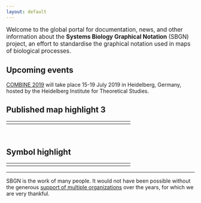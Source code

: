 ```yaml
---
layout: default
---
```


<p style="font-size:110%;">Welcome to the global portal for documentation, news, and other information about the <strong>Systems Biology Graphical Notation</strong> (SBGN) project, an effort to standardise the graphical notation used in maps of biological processes.</p>

## Upcoming events 

[COMBINE 2019](http://co.mbine.org/events/COMBINE_2019) will take place 15-19 July 2019 in Heidelberg, Germany, hosted by the Heidelberg Institute for Theoretical Studies.


## Published map highlight 3

<table class="random-highlight">
  <tbody>
    <tr>
      <td id="random_pathway_href" style="width: 300px; text-align: left"></td>
      <td id="random_pathway_img" style="text-align: left"></td>
    </tr>
  </tbody>
</table>
<div id="random_pathway_href"></div><br />

## Symbol highlight

<table class="random-highlight">
  <tbody>
    <tr>
      <td id="random_symbol_href" style="width: 300px; text-align: left"></td>
      <td id="random_symbol_img" style="text-align: left"></td>
    </tr>
  </tbody>
</table>

<script language="JavaScript" type="text/javascript" src="assets/js/lightbox-plus-jquery.min.js"></script>

<script>
  $(document).ready(function() {
    $.getJSON("random_content.json", function(data) {
      console.log("JSON loaded.");

      var symbol = data.symbols[Math.floor(Math.random() * data.symbols.length)];
      var pathway = data.pathways[Math.floor(Math.random() * data.pathways.length)];

      symbol_href = "/sbgn.github.io/symbols#" + symbol.href;
      pathway_href = "/sbgn.github.io/pages/published\_maps#" + pathway.href;

      // From: http://stackoverflow.com/questions/10300765/jquery-html-callback-function
      $("#random_symbol_href").html('<a href="' + symbol_href + '">' + symbol.title + '</a>').promise().done(function(){
        console.log("Symbol href loaded.");
      });

      $("#random_symbol_img").html('<img src="' + symbol.img + '" alt="' + symbol.href + '" width="200px"/>').promise().done(function(){
        console.log("Symbol img loaded.");
      });

      $("#random_symbol").load(symbol_href, function() {
        console.log("Symbol loaded.");
      });

      $("#random_pathway_href").html('<a href="' + pathway_href + '">' + pathway.title + '</a>').promise().done(function(){
        console.log("Symbol href loaded.");
      });

      $("#random_pathway_img").html('<img src="' + pathway.img + '" alt="'+ pathway.href +'" width="360px"/>').promise().done(function(){
        console.log("Pathway href loaded.");
      });

      $("#random_pathway").load(pathway_href, function() {
        console.log("Pathway loaded.");
      });
    });
  });
</script>

-----

SBGN is the work of many people. It would not have been possible without the generous [support of multiple organizations](/sbgn/about#funding) over the years, for which we are very thankful.
